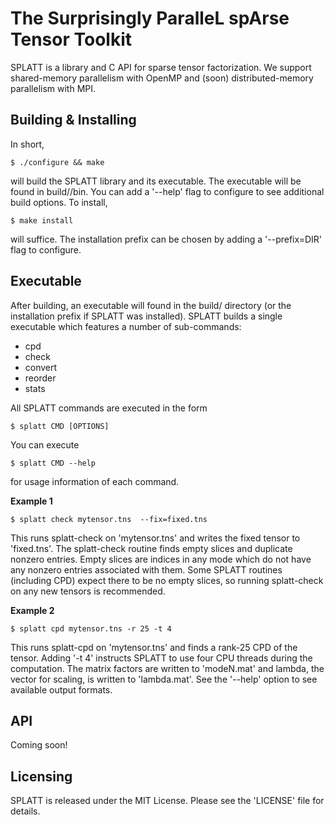 The Surprisingly ParalleL spArse Tensor Toolkit
===============================================

SPLATT is a library and C API for sparse tensor factorization. We support
shared-memory parallelism with OpenMP and (soon) distributed-memory parallelism
with MPI.


Building & Installing
---------------------
In short,

    $ ./configure && make

will build the SPLATT library and its executable. The executable will be found
in build/<arch>/bin. You can add a '--help' flag to configure to see additional
build options. To install,

    $ make install

will suffice. The installation prefix can be chosen by adding a
'--prefix=DIR' flag to configure.


Executable
----------
After building, an executable will found in the build/ directory (or the
installation prefix if SPLATT was installed). SPLATT builds a single executable
which features a number of sub-commands:

* cpd
* check
* convert
* reorder
* stats

All SPLATT commands are executed in the form

    $ splatt CMD [OPTIONS]

You can execute

    $ splatt CMD --help

for usage information of each command.

**Example 1**

    $ splatt check mytensor.tns  --fix=fixed.tns

This runs splatt-check on 'mytensor.tns' and writes the fixed tensor to
'fixed.tns'. The splatt-check routine finds empty slices and duplicate nonzero
entries. Empty slices are indices in any mode which do not have any nonzero
entries associated with them. Some SPLATT routines (including CPD) expect there
to be no empty slices, so running splatt-check on any new tensors is
recommended.

**Example 2**

    $ splatt cpd mytensor.tns -r 25 -t 4

This runs splatt-cpd on 'mytensor.tns' and finds a rank-25 CPD of the tensor.
Adding '-t 4' instructs SPLATT to use four CPU threads during the computation.
The matrix factors are written to 'modeN.mat' and lambda, the vector for
scaling, is written to 'lambda.mat'. See the '--help' option to see available
output formats.


API
---
Coming soon!


Licensing
---------
SPLATT is released under the MIT License. Please see the 'LICENSE' file for
details.
